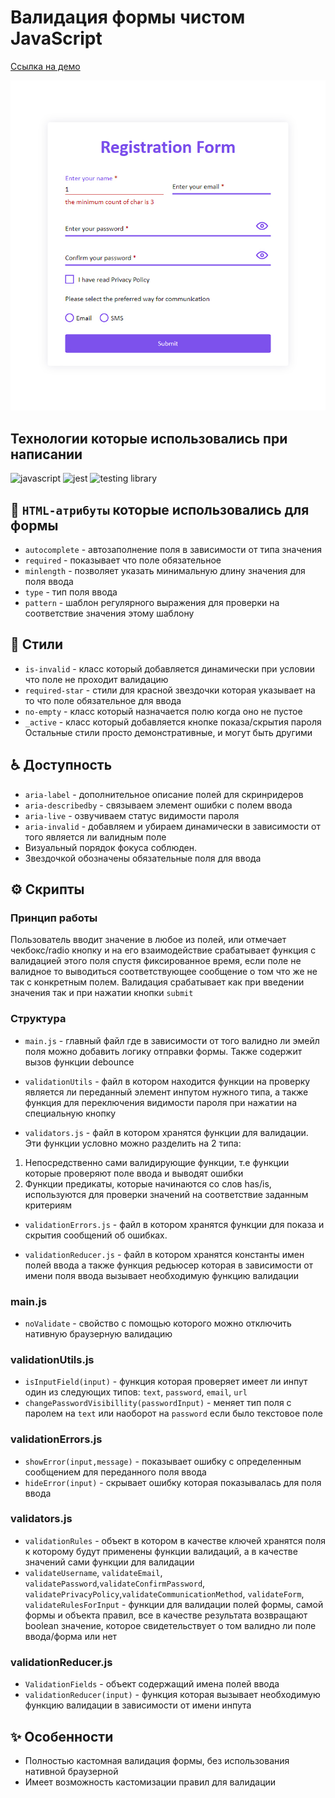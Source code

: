 # Валидация формы чистом JavaScript
[Cсылка на демо](https://eduardvorsin.github.io/form-validation/index.html)

![Валидация формы](./src//images/validation.jpg)

## Технологии которые использовались при написании
![javascript](https://img.shields.io/badge/javascript-%23323330.svg?style=for-the-badge&logo=javascript&logoColor=%23F7DF1E)
![jest](https://img.shields.io/badge/jest-%2399425B.svg?style=for-the-badge&logo=jest&logoColor=%white)
![testing library](https://img.shields.io/badge/testing_library-%23E33332.svg?style=for-the-badge&logo=testing-library&logoColor=white)

## 🧱 `HTML-атрибуты` которые использовались для формы
- `autocomplete` - автозаполнение поля в зависимости от типа значения
- `required` - показывает что поле обязательное
- `minlength` - позволяет указать минимальную длину значения для поля ввода
- `type` - тип поля ввода
- `pattern` - шаблон регулярного выражения для проверки на соответствие значения этому шаблону

## 🎨 Стили
- `is-invalid` - класс который добавляется динамически при условии что поле не проходит валидацию
- `required-star` - стили для красной звездочки которая указывает на то что поле обязательное для ввода
- `no-empty` - класс который назначается полю когда оно не пустое
- `_active` - класс который добавляется кнопке показа/скрытия пароля
Остальные стили просто демонстративные, и могут быть другими

## ♿ Доступность
- `aria-label` - дополнительное описание полей для скринридеров
- `aria-describedby` - связываем элемент ошибки с полем ввода
- `aria-live` - озвучиваем статус видимости пароля
- `aria-invalid` - добавляем и убираем динамически в зависимости от того является ли валидным поле
- Визуальный порядок фокуса соблюден.
- Звездочкой обозначены обязательные поля для ввода

## ⚙️ Cкрипты
### Принцип работы
Пользователь вводит значение в любое из полей, или отмечает чекбокс/radio кнопку и на его взаимодействие срабатывает функция с валидацией этого поля спустя фиксированное время, если поле не валидное то выводиться соответствующее  сообщение о том что же не так с конкретным полем. Валидация срабатывает как при введении значения так и при нажатии кнопки `submit`

### Структура
- `main.js` - главный файл где в зависимости от того валидно ли эмейл поля можно добавить логику отправки формы. Также содержит вызов функции debounce

- `validationUtils` - файл в котором находится функции на проверку является ли переданный элемент инпутом нужного типа, а также функция для переключения видимости пароля при нажатии на специальную кнопку

- `validators.js` - файл в котором хранятся функции для валидации.
Эти функции условно можно разделить на 2 типа:
1. Непосредственно сами валидирующие функции, т.е функции которые проверяют поле ввода и выводят ошибки
1. Функции предикаты, которые начинаются со слов has/is, используются для проверки значений на соответствие заданным критериям

- `validationErrors.js` - файл в котором хранятся функции для показа и скрытия сообщений об ошибках.

- `validationReducer.js` - файл в котором хранятся константы имен полей ввода а также функция редьюсер которая в зависимости от имени поля ввода вызывает необходимую функцию валидации

### main.js
- `noValidate` - свойство с помощью которого можно отключить нативную браузерную валидацию

### validationUtils.js
- `isInputField(input)` - функция которая проверяет имеет ли инпут один из следующих типов: `text`, `password`, `email`, `url`
- `changePasswordVisibillity(passwordInput)` - меняет тип поля с паролем на `text` или наоборот на `password` если было текстовое поле

### validationErrors.js
- `showError(input,message)` - показывает ошибку с определенным сообщением для переданного поля ввода
- `hideError(input)` - скрывает ошибку которая показывалась для поля ввода

### validators.js
- `validationRules` - объект в котором в качестве ключей хранятся поля к которому будут применены функции валидаций, а в качестве значений сами функции для валидации
- `validateUsername`, `validateEmail`, `validatePassword`,`validateConfirmPassword`, `validatePrivacyPolicy`,`validateCommunicationMethod`, `validateForm`, `validateRulesForInput` - функции для валидации полей формы, самой формы и объекта правил, все в качестве результата возвращают boolean значение, которое свидетельствует о том валидно ли поле ввода/форма или нет

### validationReducer.js
- `ValidationFields` - объект содержащий имена полей ввода
- `validationReducer(input)` - функция которая вызывает необходимую функцию валидации в зависимости от имени инпута

## ✨ Особенности
- Полностью кастомная валидация формы, без использования нативной браузерной
- Имеет возможность кастомизации правил для валидации
